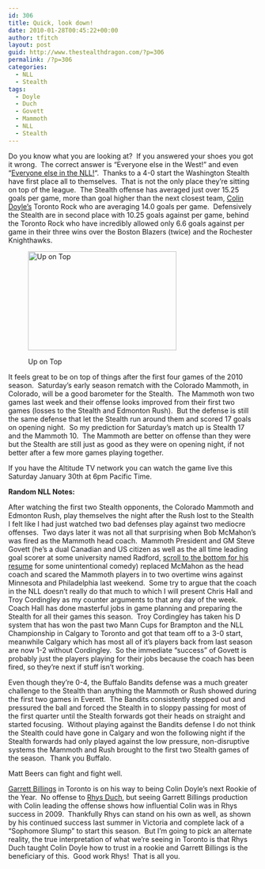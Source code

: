```yaml
---
id: 306
title: Quick, look down!
date: 2010-01-28T00:45:22+00:00
author: tfitch
layout: post
guid: http://www.thestealthdragon.com/?p=306
permalink: /?p=306
categories:
  - NLL
  - Stealth
tags:
  - Doyle
  - Duch
  - Govett
  - Mammoth
  - NLL
  - Stealth
---
```

Do you know what you are looking at?  If you answered your shoes you got it wrong.  The correct answer is &#8220;Everyone else in the West!&#8221; and even &#8220;<a href="http://www.nllinsider.com/2010/01/24/national-lacrosse-league-power-rankings-week-3/" target="_blank" rel="noopener noreferrer">Everyone else in the NLL!</a>&#8220;.  Thanks to a 4-0 start the Washington Stealth have first place all to themselves.  That is not the only place they&#8217;re sitting on top of the league.  The Stealth offense has averaged just over 15.25 goals per game, more than goal higher than the next closest team, <a href="http://www.nllinsider.com/2010/01/27/week-3-colin-doyle-still-leads-ryan-ward-lewis-ratcliff-climb/" target="_blank" rel="noopener noreferrer">Colin Doyle&#8217;s</a> Toronto Rock who are averaging 14.0 goals per game.  Defensively the Stealth are in second place with 10.25 goals against per game, behind the Toronto Rock who have incredibly allowed only 6.6 goals against per game in their three wins over the Boston Blazers (twice) and the Rochester Knighthawks.<figure style="width: 300px" class="wp-caption alignleft">

[<img title="Up On Top" src="http://farm4.static.flickr.com/3002/2589456699_51f5d8d039.jpg" alt="Up on Top" width="300" height="200" />](http://www.flickr.com/photos/niffgurd/2589456699/)<figcaption class="wp-caption-text">Up on Top</figcaption></figure> 

It feels great to be on top of things after the first four games of the 2010 season.  Saturday&#8217;s early season rematch with the Colorado Mammoth, in Colorado, will be a good barometer for the Stealth.  The Mammoth won two games last week and their offense looks improved from their first two games (losses to the Stealth and Edmonton Rush).  But the defense is still the same defense that let the Stealth run around them and scored 17 goals on opening night.  So my prediction for Saturday&#8217;s match up is Stealth 17 and the Mammoth 10.  The Mammoth are better on offense than they were but the Stealth are still just as good as they were on opening night, if not better after a few more games playing together.

If you have the Altitude TV network you can watch the game live this Saturday January 30th at 6pm Pacific Time.

**Random NLL Notes:**

After watching the first two Stealth opponents, the Colorado Mammoth and Edmonton Rush, play themselves the night after the Rush lost to the Stealth I felt like I had just watched two bad defenses play against two mediocre offenses.  Two days later it was not all that surprising when Bob McMahon&#8217;s was fired as the Mammoth head coach.  Mammoth President and GM Steve Govett (he&#8217;s a dual Canadian and US citizen as well as the all time leading goal scorer at some university named Radford, <a href="http://www.nllinsider.com/2010/01/19/colorado-mammoth-coaching-change-made-official-i-have-a-standard-and-a-vision-for-this-team-steve-govett/" target="_blank" rel="noopener noreferrer">scroll to the bottom for his resume</a> for some unintentional comedy) replaced McMahon as the head coach and scared the Mammoth players in to two overtime wins against Minnesota and Philadelphia last weekend.  Some try to argue that the coach in the NLL doesn&#8217;t really do that much to which I will present Chris Hall and Troy Cordingley as my counter arguments to that any day of the week.  Coach Hall has done masterful jobs in game planning and preparing the Stealth for all their games this season.  Troy Cordingley has taken his D system that has won the past two Mann Cups for Brampton and the NLL Championship in Calgary to Toronto and got that team off to a 3-0 start, meanwhile Calgary which has most all of it&#8217;s players back from last season are now 1-2 without Cordingley.  So the immediate &#8220;success&#8221; of Govett is probably just the players playing for their jobs because the coach has been fired, so they&#8217;re next if stuff isn&#8217;t working.

Even though they&#8217;re 0-4, the Buffalo Bandits defense was a much greater challenge to the Stealth than anything the Mammoth or Rush showed during the first two games in Everett.  The Bandits consistently stepped out and pressured the ball and forced the Stealth in to sloppy passing for most of the first quarter until the Stealth forwards got their heads on straight and started focusing.  Without playing against the Bandits defense I do not think the Stealth could have gone in Calgary and won the following night if the Stealth forwards had only played against the low pressure, non-disruptive systems the Mammoth and Rush brought to the first two Stealth games of the season.  Thank you Buffalo.

Matt Beers can fight and fight well.

<a href="http://www.nllinsider.com/2010/01/27/national-lacrosse-league-rookie-rankings/" target="_blank" rel="noopener noreferrer">Garrett Billings</a> in Toronto is on his way to being Colin Doyle&#8217;s next Rookie of the Year.  No offense to <a href="http://twitter.com/DucheeLAX10" target="_blank" rel="noopener noreferrer">Rhys Duch</a>, but seeing Garrett Billings production with Colin leading the offense shows how influential Colin was in Rhys success in 2009.  Thankfully Rhys can stand on his own as well, as shown by his continued success last summer in Victoria and complete lack of a &#8220;Sophomore Slump&#8221; to start this season.  But I&#8217;m going to pick an alternate reality, the true interpretation of what we&#8217;re seeing in Toronto is that Rhys Duch taught Colin Doyle how to trust in a rookie and Garrett Billings is the beneficiary of this.  Good work Rhys!  That is all you.